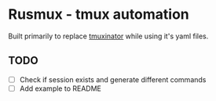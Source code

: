 # Rusmux - tmux automation

Built primarily to replace 
[tmuxinator](https://github.com/tmuxinator/tmuxinator) while using it's
yaml files.


## TODO

- [ ] Check if session exists and generate different commands
- [ ] Add example to README
